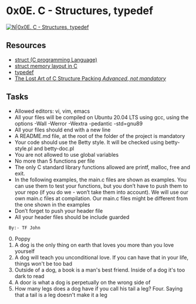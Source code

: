# 0x0E. C - Structures, typedef

[![N|0x0E. C - Structures, typedef](https://s3.amazonaws.com/alx-intranet.hbtn.io/uploads/medias/2021/3/50af78a28a081e809856d4cdbde2d7ca9d4aa93d.jpg?X-Amz-Algorithm=AWS4-HMAC-SHA256&X-Amz-Credential=AKIARDDGGGOUSBVO6H7D%2F20220509%2Fus-east-1%2Fs3%2Faws4_request&X-Amz-Date=20220509T111153Z&X-Amz-Expires=86400&X-Amz-SignedHeaders=host&X-Amz-Signature=695e72cf3ed988f6feb6f1ef74d458f9a9726dad56e9af9e320e36363af85e95)](https://s3.amazonaws.com/alx-intranet.hbtn.io/uploads/medias/2021/3/50af78a28a081e809856d4cdbde2d7ca9d4aa93d.jpg?X-Amz-Algorithm=AWS4-HMAC-SHA256&X-Amz-Credential=AKIARDDGGGOUSBVO6H7D%2F20220509%2Fus-east-1%2Fs3%2Faws4_request&X-Amz-Date=20220509T111153Z&X-Amz-Expires=86400&X-Amz-SignedHeaders=host&X-Amz-Signature=695e72cf3ed988f6feb6f1ef74d458f9a9726dad56e9af9e320e36363af85e95)
## Resources

- [struct (C programming Language)](https://en.wikipedia.org/wiki/Struct_(C_programming_language))
- [struct memory layout in C](https://github.com/holbertonschool/Betty/wiki/Documentation:-Data-structures)
- [typedef](https://publications.gbdirect.co.uk//c_book/chapter8/typedef.html)
- [The Lost Art of C Structure Packing _Advanced_, _not mandatory_](http://www.catb.org/esr/structure-packing/)
## Tasks
- Allowed editors: vi, vim, emacs
- All your files will be compiled on Ubuntu 20.04 LTS using gcc, using the options -Wall -Werror -Wextra -pedantic -std=gnu89
- All your files should end with a new line
- A README.md file, at the root of the folder of the project is mandatory
- Your code should use the Betty style. It will be checked using betty-style.pl and betty-doc.pl
- You are not allowed to use global variables
- No more than 5 functions per file
- The only C standard library functions allowed are printf, malloc, free and exit.
- In the following examples, the main.c files are shown as examples. You can use them to test your functions, but you don’t have to push them to your repo (if you do we - won’t take them into account). We will use our own main.c files at compilation. Our main.c files might be different from the one shown in the examples
- Don’t forget to push your header file
- All your header files should be include guarded
```sh
 By:- TF John
```
0. Poppy
1. A dog is the only thing on earth that loves you more than you love yourself
2. A dog will teach you unconditional love. If you can have that in your life, things won't be too bad  
3. Outside of a dog, a book is a man's best friend. Inside of a dog it's too dark to read  
4. A door is what a dog is perpetually on the wrong side of 
5. How many legs does a dog have if you call his tail a leg? Four. Saying that a tail is a leg doesn't make it a leg
